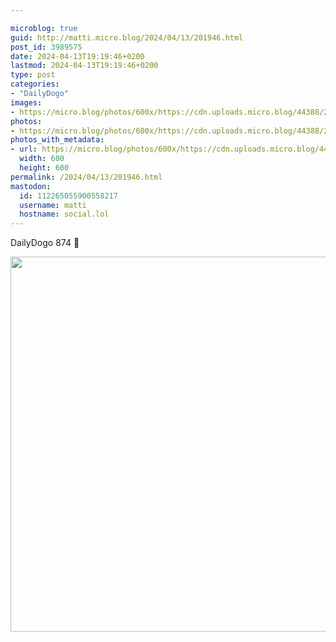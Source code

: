 ```yaml
---

microblog: true
guid: http://matti.micro.blog/2024/04/13/201946.html
post_id: 3989575
date: 2024-04-13T19:19:46+0200
lastmod: 2024-04-13T19:19:46+0200
type: post
categories:
- "DailyDogo"
images:
- https://micro.blog/photos/600x/https://cdn.uploads.micro.blog/44388/2024/5cc7c6f46d174eff84ead445b1f6a185.jpg
photos:
- https://micro.blog/photos/600x/https://cdn.uploads.micro.blog/44388/2024/5cc7c6f46d174eff84ead445b1f6a185.jpg
photos_with_metadata:
- url: https://micro.blog/photos/600x/https://cdn.uploads.micro.blog/44388/2024/5cc7c6f46d174eff84ead445b1f6a185.jpg
  width: 600
  height: 600
permalink: /2024/04/13/201946.html
mastodon:
  id: 112265055900558217
  username: matti
  hostname: social.lol
---
```

DailyDogo 874 🐶

<img src="https://micro.blog/photos/600x/https://blog.martin-haehnel.de/uploads/2024/5cc7c6f46d174eff84ead445b1f6a185.jpg" width="600" height="600" alt="" />
